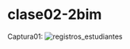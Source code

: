 # clase02-2bim

Captura01:
![registros_estudiantes](https://github.com/user-attachments/assets/195a62fe-1182-4ce3-915a-d627d9777796)
